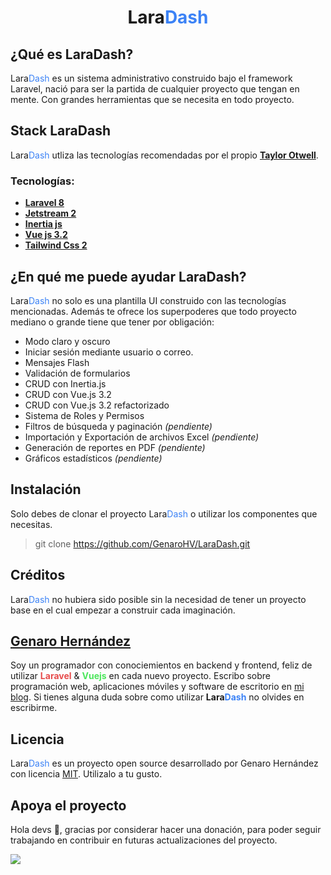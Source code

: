 <h1 align="center" style="font-weight: bold;">Lara<span style="color: #3B82F6 !important;">Dash</span></h1>

## ¿Qué es LaraDash?

Lara<span style="color: #3B82F6;">Dash</span> es un sistema administrativo construido bajo el framework Laravel, nació para ser la partida de cualquier proyecto que tengan en mente. Con grandes herramientas que se necesita en todo proyecto.

## Stack LaraDash

Lara<span style="color: #3B82F6;">Dash</span> utliza las tecnologías recomendadas por el propio **[Taylor Otwell](https://twitter.com/taylorotwell)**.

### Tecnologías:

- **[Laravel 8](https://laravel.com/)**
- **[Jetstream 2](https://jetstream.laravel.com/)**
- **[Inertia js](https://inertiajs.com/)**
- **[Vue js 3.2](https://v3.vuejs.org/)**
- **[Tailwind Css 2](https://tailwindcss.com/)**

## ¿En qué me puede ayudar LaraDash?

Lara<span style="color: #3B82F6;">Dash</span> no solo es una plantilla UI construido con las tecnologías mencionadas. Además te ofrece los superpoderes que todo proyecto mediano o grande tiene que tener por obligación:

- Modo claro y oscuro
- Iniciar sesión mediante usuario o correo.
- Mensajes Flash
- Validación de formularios
- CRUD con Inertia.js
- CRUD con Vue.js 3.2
- CRUD con Vue.js 3.2 refactorizado
- Sistema de Roles y Permisos
- Filtros de búsqueda y paginación *(pendiente)*
- Importación y Exportación de archivos Excel *(pendiente)*
- Generación de reportes en PDF *(pendiente)*
- Gráficos estadísticos *(pendiente)*

## Instalación

Solo debes de clonar el proyecto Lara<span style="color: #3B82F6;">Dash</span> o utilizar los componentes que necesitas.

> git clone https://github.com/GenaroHV/LaraDash.git

## Créditos

Lara<span style="color: #3B82F6;">Dash</span> no hubiera sido posible sin la necesidad de tener un proyecto base en el cual empezar a construir cada imaginación.

## [Genaro Hernández](https://genarohernandez.pro/)

Soy un programador con conociemientos en backend y frontend, feliz de utilizar <span style="color: #E64B4B;font-weight: bold;">Laravel</span> & <span style="color: #4BE65B;font-weight: bold;">Vuejs</span> en cada nuevo proyecto. Escribo sobre programación web, aplicaciones móviles y software de escritorio en [mi blog](https://genarohernandez.pro/blog). Si tienes alguna duda sobre como utilizar **Lara<span style="color: #3B82F6;">Dash</span>** no olvides en escribirme.


## Licencia

Lara<span style="color: #3B82F6;">Dash</span> es un proyecto open source desarrollado por Genaro Hernández con licencia [MIT](https://opensource.org/licenses/MIT). Utilizalo a tu gusto.

## Apoya el proyecto
Hola devs 👋, gracias por considerar hacer una donación, para poder seguir trabajando en contribuir en futuras actualizaciones del proyecto.

<a href="https://www.buymeacoffee.com/genarohernandez" taget="_blank"><img src="https://img.buymeacoffee.com/button-api/?text=Cómprame un café&emoji=&slug=genarohernandez&button_colour=5F7FFF&font_colour=ffffff&font_family=Cookie&outline_colour=000000&coffee_colour=FFDD00"></a>
